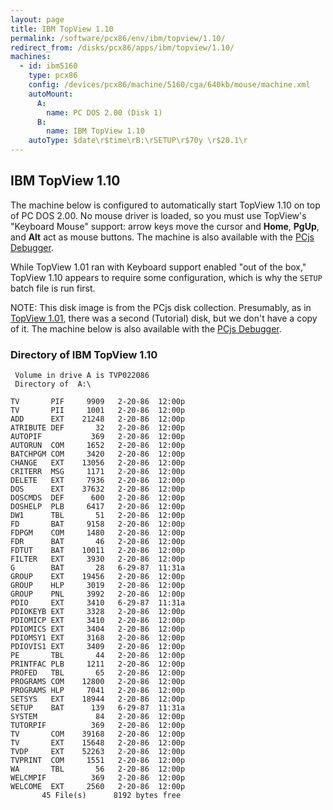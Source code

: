 ```yaml
---
layout: page
title: IBM TopView 1.10
permalink: /software/pcx86/env/ibm/topview/1.10/
redirect_from: /disks/pcx86/apps/ibm/topview/1.10/
machines:
  - id: ibm5160
    type: pcx86
    config: /devices/pcx86/machine/5160/cga/640kb/mouse/machine.xml
    autoMount:
      A:
        name: PC DOS 2.00 (Disk 1)
      B:
        name: IBM TopView 1.10
    autoType: $date\r$time\rB:\rSETUP\r$70y \r$20.1\r
---
```


IBM TopView 1.10
----------------

The machine below is configured to automatically start TopView 1.10 on top of PC DOS 2.00.  No mouse driver is loaded,
so you must use TopView's "Keyboard Mouse" support: arrow keys move the cursor and **Home**, **PgUp**, and **Alt**
act as mouse buttons.  The machine is also available with the [PCjs Debugger](debugger/).

While TopView 1.01 ran with Keyboard support enabled "out of the box," TopView 1.10 appears to require some configuration,
which is why the `SETUP` batch file is run first.

NOTE: This disk image is from the PCjs disk collection.  Presumably, as in [TopView 1.01](../1.01/), there was a
second (Tutorial) disk, but we don't have a copy of it.  The machine below is also available with the [PCjs Debugger](debugger/).

### Directory of IBM TopView 1.10

	 Volume in drive A is TVP022086  
	 Directory of  A:\
	
	TV       PIF     9909   2-20-86  12:00p
	TV       PII     1001   2-20-86  12:00p
	ADD      EXT    21248   2-20-86  12:00p
	ATRIBUTE DEF       32   2-20-86  12:00p
	AUTOPIF           369   2-20-86  12:00p
	AUTORUN  COM     1652   2-20-86  12:00p
	BATCHPGM COM     3420   2-20-86  12:00p
	CHANGE   EXT    13056   2-20-86  12:00p
	CRITERR  MSG     1171   2-20-86  12:00p
	DELETE   EXT     7936   2-20-86  12:00p
	DOS      EXT    37632   2-20-86  12:00p
	DOSCMDS  DEF      600   2-20-86  12:00p
	DOSHELP  PLB     6417   2-20-86  12:00p
	DW1      TBL       51   2-20-86  12:00p
	FD       BAT     9158   2-20-86  12:00p
	FDPGM    COM     1480   2-20-86  12:00p
	FDR      BAT       46   2-20-86  12:00p
	FDTUT    BAT    10011   2-20-86  12:00p
	FILTER   EXT     3930   2-20-86  12:00p
	G        BAT       28   6-29-87  11:31a
	GROUP    EXT    19456   2-20-86  12:00p
	GROUP    HLP     3019   2-20-86  12:00p
	GROUP    PNL     3992   2-20-86  12:00p
	PDIO     EXT     3410   6-29-87  11:31a
	PDIOKEYB EXT     3328   2-20-86  12:00p
	PDIOMICP EXT     3410   2-20-86  12:00p
	PDIOMICS EXT     3404   2-20-86  12:00p
	PDIOMSY1 EXT     3168   2-20-86  12:00p
	PDIOVIS1 EXT     3409   2-20-86  12:00p
	PE       TBL       44   2-20-86  12:00p
	PRINTFAC PLB     1211   2-20-86  12:00p
	PROFED   TBL       65   2-20-86  12:00p
	PROGRAMS COM    12800   2-20-86  12:00p
	PROGRAMS HLP     7041   2-20-86  12:00p
	SETSYS   EXT    18944   2-20-86  12:00p
	SETUP    BAT      139   6-29-87  11:31a
	SYSTEM             84   2-20-86  12:00p
	TUTORPIF          369   2-20-86  12:00p
	TV       COM    39168   2-20-86  12:00p
	TV       EXT    15648   2-20-86  12:00p
	TVDP     EXT    52263   2-20-86  12:00p
	TVPRINT  COM     1551   2-20-86  12:00p
	WA       TBL       56   2-20-86  12:00p
	WELCMPIF          369   2-20-86  12:00p
	WELCOME  EXT     2560   2-20-86  12:00p
	       45 File(s)      8192 bytes free
